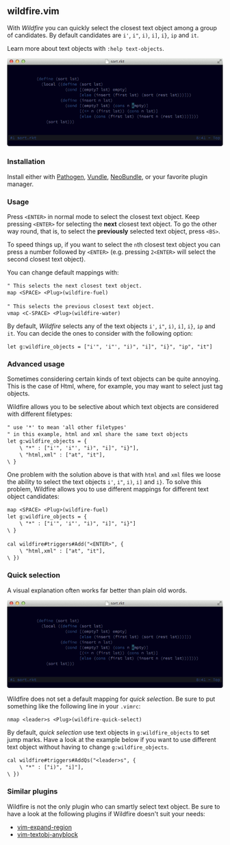 ## wildfire.vim

With *Wildfire* you can quickly select the closest text object among a group of candidates. By default candidates are `i'`, `i"`, `i)`, `i]`, `i}`, `ip` and `it`.

Learn more about text objects with `:help text-objects`.

![Preview](_assets/preview.gif "Preview.")

### Installation

Install either with [Pathogen](https://github.com/tpope/vim-pathogen), [Vundle](https://github.com/gmarik/Vundle.vim), [NeoBundle](https://github.com/Shougo/neobundle.vim), or your favorite plugin manager.

### Usage

Press `<ENTER>` in normal mode to select the closest text object. Keep pressing `<ENTER>` for selecting the **next** closest text object. To go the other way round, that is, to select the **previously** selected text object, press `<BS>`.

To speed things up, if you want to select the `n`th closest text object you can press a number followed by `<ENTER>` (e.g. pressing `2<ENTER>` will select the second closest text object).

You can change default mappings with:

```vim
" This selects the next closest text object.
map <SPACE> <Plug>(wildfire-fuel)

" This selects the previous closest text object.
vmap <C-SPACE> <Plug>(wildfire-water)
```

By default, *Wildfire* selects any of the text objects `i'`, `i"`, `i)`, `i]`, `i}`, `ip` and `it`. You can decide the ones to consider with the following option:

```vim
let g:wildfire_objects = ["i'", 'i"', "i)", "i]", "i}", "ip", "it"]
```

### Advanced usage

Sometimes considering certain kinds of text objects can be quite annoying. This is the case of Html, where, for example, you may want to select just tag objects.

Wildfire allows you to be selective about which text objects are considered with different filetypes:

```vim
" use '*' to mean 'all other filetypes'
" in this example, html and xml share the same text objects
let g:wildfire_objects = {
    \ "*" : ["i'", 'i"', "i)", "i]", "i}"],
    \ "html,xml" : ["at", "it"],
\ }
```

One problem with the solution above is that with `html` and `xml` files we loose the ability to select the text objects `i'`, `i"`, `i)`, `i]` and `i}`. To solve this problem, Wildfire allows you to use different mappings for different text object candidates:

```vim
map <SPACE> <Plug>(wildfire-fuel)
let g:wildfire_objects = {
    \ "*" : ["i'", 'i"', "i)", "i]", "i}"]
\ }

cal wildfire#triggers#Add("<ENTER>", {
    \ "html,xml" : ["at", "it"],
\ })
```

### Quick selection

A visual explanation often works far better than plain old words.

![Preview](_assets/quickselect.gif "Quick selection.")

Wildfire does not set a default mapping for *quick selection*. Be sure to put something like the following line in your `.vimrc`:

```vim
nmap <leader>s <Plug>(wildfire-quick-select)
```

By default, *quick selection* use text objects in `g:wildfire_objects` to set jump marks. Have a look at the example below if you want to use different text object without having to change `g:wildfire_objects`.

```vim
cal wildfire#triggers#AddQs("<leader>s", {
    \ "*" : ["i)", "i]"],
\ })
```

### Similar plugins

Wildfire is not the only plugin who can smartly select text object. Be sure to have a look at the following plugins if Wildfire doesn't suit your needs:

- [vim-expand-region](https://github.com/terryma/vim-expand-region)
- [vim-textobj-anyblock](https://github.com/rhysd/vim-textobj-anyblock)
